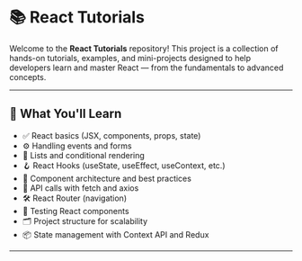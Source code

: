 # 📚 React Tutorials

Welcome to the **React Tutorials** repository! This project is a collection of hands-on tutorials, examples, and mini-projects designed to help developers learn and master React — from the fundamentals to advanced concepts.

---

## 🚀 What You'll Learn

- ✅ React basics (JSX, components, props, state)
- ⚙️ Handling events and forms
- 🔁 Lists and conditional rendering
- 🪝 React Hooks (useState, useEffect, useContext, etc.)
- 🧱 Component architecture and best practices
- 🔄 API calls with fetch and axios
- 🛠️ React Router (navigation)
- 🧪 Testing React components
- 🗂️ Project structure for scalability
- 📦 State management with Context API and Redux

---


